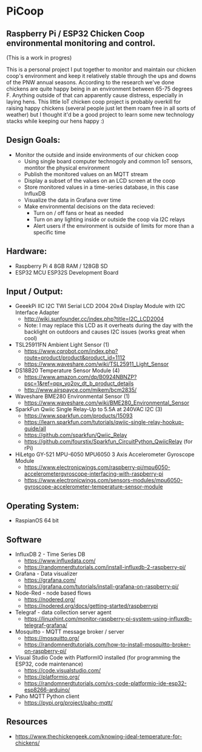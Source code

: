 # PiCoop
## Raspberry Pi / ESP32 Chicken Coop environmental monitoring and control.

(This is a work in progres)

This is a personal project I put together to monitor and maintain our chicken coop's environment and keep it relatively stable
through the ups and downs of the PNW annual seasons. According to the research we've done chickens are quite happy being in an
environment between 65-75 degrees F. Anything outside of that can apparently cause distress, especially in laying hens. This 
little IoT chicken coop project is probably overkill for raising happy chickens (several people just let them roam free in all
sorts of weather) but I thought it'd be a good project to learn some new technology stacks while keeping our hens happy :)

## Design Goals:
- Monitor the outside and inside environments of our chicken coop
  - Using single board computer technogoly and common IoT sensors, montitor the physical environment
  - Publish the monitored values on an MQTT stream
  - Display a subset of the values on an LCD screen at the coop
  - Store monitored values in a time-series database, in this case InfluxDB
  - Visualize the data in Grafana over time
  - Make environmental decisions on the data recieved:
    - Turn on / off fans or heat as needed
    - Turn on any lighting inside or outside the coop via I2C relays
    - Alert users if the environment is outside of limits for more than a specific time

## Hardware:
- Raspberry Pi 4 8GB RAM / 128GB SD
- ESP32 MCU ESP32S Development Board

## Input / Output:
- GeeekPi IIC I2C TWI Serial LCD 2004 20x4 Display Module with I2C Interface Adapter
  - http://wiki.sunfounder.cc/index.php?title=I2C_LCD2004
  - Note: I may replace this LCD as it overheats during the day with the backlight on outdoors and causes I2C issues (works great when cool)
- TSL25911FN Ambient Light Sensor (1)
  - https://www.cqrobot.com/index.php?route=product/product&product_id=1112
  - https://www.waveshare.com/wiki/TSL25911_Light_Sensor
- DS18B20 Temperature Sensor Module (4)
  - https://www.amazon.com/dp/B0924NBNZP?psc=1&ref=ppx_yo2ov_dt_b_product_details
  - http://www.airspayce.com/mikem/bcm2835/
- Waveshare BME280 Environmental Sensor (1)
  - https://www.waveshare.com/wiki/BME280_Environmental_Sensor
- SparkFun Qwiic Single Relay-Up to 5.5A at 240VAC I2C (3)
  - https://www.sparkfun.com/products/15093
  - https://learn.sparkfun.com/tutorials/qwiic-single-relay-hookup-guide/all
  - https://github.com/sparkfun/Qwiic_Relay
  - https://github.com/fourstix/Sparkfun_CircuitPython_QwiicRelay (for rPi)
- HiLetgo GY-521 MPU-6050 MPU6050 3 Axis Accelerometer Gyroscope Module
  - https://www.electronicwings.com/raspberry-pi/mpu6050-accelerometergyroscope-interfacing-with-raspberry-pi
  - https://www.electronicwings.com/sensors-modules/mpu6050-gyroscope-accelerometer-temperature-sensor-module

## Operating System:
- RaspianOS 64 bit

## Software
- InfluxDB 2 - Time Series DB
  - https://www.influxdata.com/
  - https://randomnerdtutorials.com/install-influxdb-2-raspberry-pi/
- Grafana - Data visualizer
  - https://grafana.com/
  - https://grafana.com/tutorials/install-grafana-on-raspberry-pi/
- Node-Red - node based flows
  - https://nodered.org/
  - https://nodered.org/docs/getting-started/raspberrypi
- Telegraf - data collection server agent
  - https://linuxhint.com/monitor-raspberry-pi-system-using-influxdb-telegraf-grafana/
- Mosquitto - MQTT message broker / server
  - https://mosquitto.org/
  - https://randomnerdtutorials.com/how-to-install-mosquitto-broker-on-raspberry-pi/
- Visual Studio Code with PlatformIO installed (for programming the ESP32, code maintenance)
  - https://code.visualstudio.com/
  - https://platformio.org/
  - https://randomnerdtutorials.com/vs-code-platformio-ide-esp32-esp8266-arduino/
- Paho MQTT Python client
  - https://pypi.org/project/paho-mqtt/

## Resources
- https://www.thechickengeek.com/knowing-ideal-temperature-for-chickens/